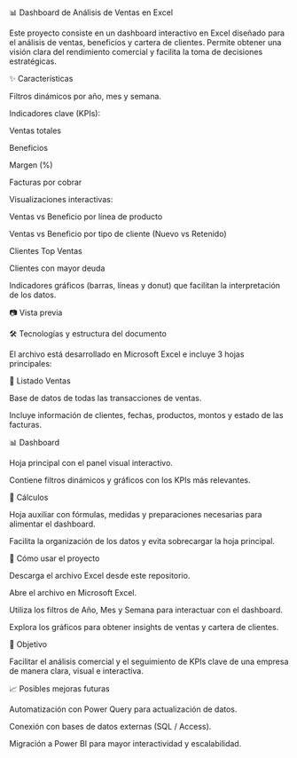 📊 Dashboard de Análisis de Ventas en Excel

Este proyecto consiste en un dashboard interactivo en Excel diseñado para el análisis de ventas, beneficios y cartera de clientes. Permite obtener una visión clara del rendimiento comercial y facilita la toma de decisiones estratégicas.

✨ Características

Filtros dinámicos por año, mes y semana.

Indicadores clave (KPIs):

Ventas totales

Beneficios

Margen (%)

Facturas por cobrar

Visualizaciones interactivas:

Ventas vs Beneficio por línea de producto

Ventas vs Beneficio por tipo de cliente (Nuevo vs Retenido)

Clientes Top Ventas

Clientes con mayor deuda

Indicadores gráficos (barras, líneas y donut) que facilitan la interpretación de los datos.

📷 Vista previa

🛠️ Tecnologías y estructura del documento

El archivo está desarrollado en Microsoft Excel e incluye 3 hojas principales:

📑 Listado Ventas

Base de datos de todas las transacciones de ventas.

Incluye información de clientes, fechas, productos, montos y estado de las facturas.

📊 Dashboard

Hoja principal con el panel visual interactivo.

Contiene filtros dinámicos y gráficos con los KPIs más relevantes.

📐 Cálculos

Hoja auxiliar con fórmulas, medidas y preparaciones necesarias para alimentar el dashboard.

Facilita la organización de los datos y evita sobrecargar la hoja principal.

🚀 Cómo usar el proyecto

Descarga el archivo Excel desde este repositorio.

Abre el archivo en Microsoft Excel.

Utiliza los filtros de Año, Mes y Semana para interactuar con el dashboard.

Explora los gráficos para obtener insights de ventas y cartera de clientes.

📌 Objetivo

Facilitar el análisis comercial y el seguimiento de KPIs clave de una empresa de manera clara, visual e interactiva.

📈 Posibles mejoras futuras

Automatización con Power Query para actualización de datos.

Conexión con bases de datos externas (SQL / Access).

Migración a Power BI para mayor interactividad y escalabilidad.
